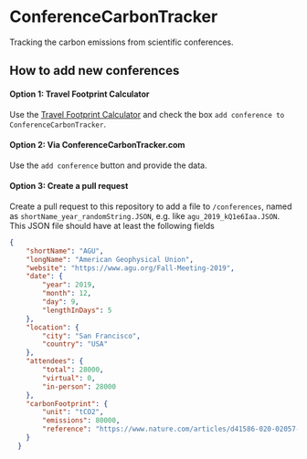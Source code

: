 # ConferenceCarbonTracker
Tracking the carbon emissions from scientific conferences.

## How to add new conferences

#### Option 1: Travel Footprint Calculator

Use the [Travel Footprint Calculator](https://travel-footprint-calculator.irap.omp.eu/) and check the box `add conference to ConferenceCarbonTracker`.

#### Option 2: Via ConferenceCarbonTracker.com

Use the `add conference` button and provide the data.

#### Option 3: Create a pull request

Create a pull request to this repository to add a file to `/conferences`, named as `shortName_year_randomString.JSON`, e.g. like `agu_2019_kQ1e6Iaa.JSON`. This JSON file should have at least the following fields

```JSON
{
    "shortName": "AGU",
    "longName": "American Geophysical Union",
    "website": "https://www.agu.org/Fall-Meeting-2019",
    "date": {
        "year": 2019,
        "month": 12,
        "day": 9,
        "lengthInDays": 5
    },  
    "location": {
        "city": "San Francisco",
        "country": "USA"
    },
    "attendees": {
        "total": 28000,
        "virtual": 0,
        "in-person": 28000
    },
    "carbonFootprint": {
        "unit": "tCO2",
        "emissions": 80000,
        "reference": "https://www.nature.com/articles/d41586-020-02057-2"
    }
  }
  ```
